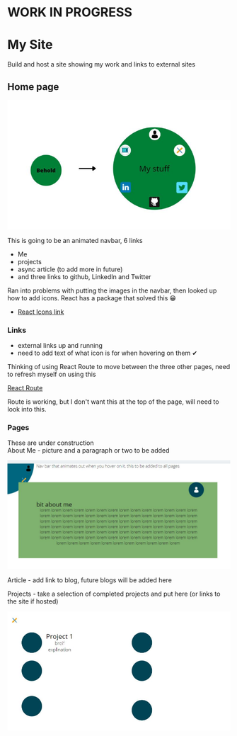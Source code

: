 # WORK IN PROGRESS
# My Site

Build and host a site showing my work and links to external sites


## Home page

<img src="./src/media/HomPage.JPG" />

This is going to be an animated navbar, 6 links 

- Me
- projects
- async article (to add more in future)
- and three links to github, LinkedIn and Twitter

Ran into problems with putting the images in the navbar, then looked up how to add icons. React has a package that solved this 😁

- [React Icons link](https://dev.to/kevsmss/easiest-way-to-use-icons-in-react-h0o)

### Links 
- external links up and running
- need to add text of what icon is for when hovering on them ✔

Thinking of using React Route to move between the three other pages, need to refresh myself on using this

[React Route](https://reactrouter.com/web/guides/quick-start)

Route is working, but I don't want this at the top of the page, will need to look into this.

### Pages

These are under construction  
About Me - picture and a paragraph or two to be added

<img src="./src/media/AboutMe.JPG" />

Article - add link to blog, future blogs will be added here

Projects - take a selection of completed projects and put here (or links to the site if hosted)

<img src="./src/media/ProjectsPage.JPG" />
